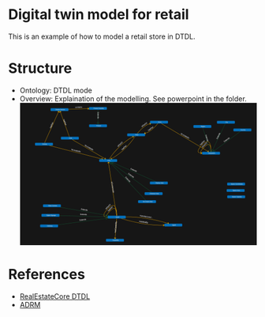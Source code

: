 # Digital twin model for retail

This is an example of how to model a retail store in DTDL.

# Structure
- Ontology: DTDL mode
- Overview: Explaination of the modelling. See powerpoint in the folder. 
![Retail ADT model](Overview/RetailModelExample.png)

# References

- [RealEstateCore DTDL](https://github.com/falloutxAY/opendigitaltwins-building-retail)
- [ADRM](http://www.adrm.com/)
